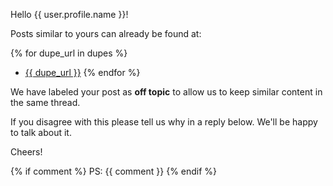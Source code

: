 
Hello {{ user.profile.name }}!

Posts similar to yours can already be found at:

{% for dupe_url in dupes %}
- [{{ dupe_url }}]({{dupe_url}})
{% endfor %}

We have labeled your post as **off topic** to allow us to keep similar content in the same thread.

If you disagree with this please tell us why in a reply below. We'll be happy to talk about it.

Cheers!

{%  if comment %}
 PS: {{ comment }}
{%  endif %}